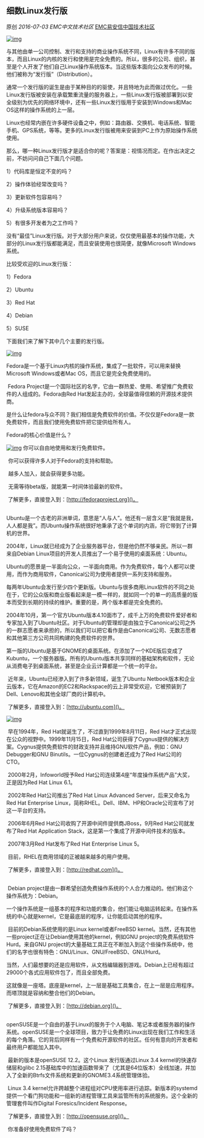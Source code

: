 ## 细数Linux发行版

原创 *2016-07-03* *EMC中文技术社区* [EMC易安信中国技术社区](https://mp.weixin.qq.com/s?__biz=MjM5NjY0NzAwMg==&mid=2651771119&idx=1&sn=41b128d35da8911e09a58a17c8fa8024&scene=21##)

 [![img](http://mmbiz.qpic.cn/mmbiz/TztEwAzAQIVngtxDdsFIF51zZqkykPOQ1TOX3b2WTsG27zgq6tDT1XW0FjNGia5Jxpdj14KY3G3znPBfFrhWwhA/640?wx_fmt=png&tp=webp&wxfrom=5&wx_lazy=1)]()

​     与其他由单一公司控制、发行和支持的商业操作系统不同，Linux有许多不同的版本，而且Linux的内核的发行和使用是完全免费的。所以，很多的公司、组织，甚至是个人开发了他们自己Linux操作系统版本。当这些版本面向公众发布的时候。他们被称为“发行版”（Distribution）。

​     通常一个发行版的诞生是由于某种目的的驱使，并且特地为此而做过优化。一些Linux发行版被安装在承载繁重流量的服务器上，一些Linux发行版被部署到以安全级别为优先的网络环境中，还有一些Linux发行版用于安装到Windows和Mac OS这样的操作系统的上一层。

​     Linux也经常内嵌在许多硬件设备之中，例如：路由器、交换机、电话系统、智能手机、GPS系统，等等。更多的Linux发行版被用来安装到PC上作为原始操作系统使用。

 

​     那么，哪一种Linux发行版才是适合你的呢？答案是：视情况而定。在作出决定之前，不妨问问自己下面几个问题。

1）代码库是恒定不变的吗？

2）操作体验经常改变吗？

3）更新软件包容易吗？

4）升级系统版本容易吗？

5）有很多开发者为之工作吗？

​     没有“最佳”Linux发行版。对于大部分用户来说，仅仅使用最基本的操作功能，大部分的Linux发行版都能满足，而且安装使用也很简便，就像Microsoft Windows系统。

 

比较受欢迎的Linux发行版：

1）Fedora

2）Ubuntu

3）Red Hat

4）Debian

5）SUSE

 

下面我们来了解下其中几个主要的发行版。

 

 

[![img](http://mmbiz.qpic.cn/mmbiz/TztEwAzAQIVngtxDdsFIF51zZqkykPOQTVh2riaickM26Z0vJMTOqVLqKTCnO1B8472WHClYng1ldzMmfKx9OS4A/640?wx_fmt=jpeg&tp=webp&wxfrom=5&wx_lazy=1)]()

​     Fedora是一个基于Linux内核的操作系统，集成了一批软件，可以用来替换Microsoft Windows或者Mac OS，而且它是完全免费使用的。

​     Fedora Project是一个国际社区的名字，它由一群热爱、使用、希望推广免费软件的人组成的。Fedora由Red Hat发起主办的，全球最值得信赖的开源技术提供商。

​     是什么让fedora与众不同？我们相信是免费软件的价值。不仅仅是Fedora是一款免费软件，而且我们使用免费软件把它提供给所有人。

Fedora的核心价值是什么？

[![img](http://mmbiz.qpic.cn/mmbiz/TztEwAzAQIVngtxDdsFIF51zZqkykPOQ7vt6LODX9NugBs4wIliaFmT5MCG2mN91xEnLKZ9wRjgkjMv5WF7Mv1Q/640?wx_fmt=jpeg&tp=webp&wxfrom=5&wx_lazy=1)]() 你可以自由地使用和发行免费软件。

[![img](data:image/gif;base64,iVBORw0KGgoAAAANSUhEUgAAAAEAAAABCAYAAAAfFcSJAAAADUlEQVQImWNgYGBgAAAABQABh6FO1AAAAABJRU5ErkJggg==)]() 你可以获得许多人对于Fedora的支持和帮助。

[![img](data:image/gif;base64,iVBORw0KGgoAAAANSUhEUgAAAAEAAAABCAYAAAAfFcSJAAAADUlEQVQImWNgYGBgAAAABQABh6FO1AAAAABJRU5ErkJggg==)]() 越多人加入，就会获得更多功能。

[![img](data:image/gif;base64,iVBORw0KGgoAAAANSUhEUgAAAAEAAAABCAYAAAAfFcSJAAAADUlEQVQImWNgYGBgAAAABQABh6FO1AAAAABJRU5ErkJggg==)]() 无需等待beta版，就能第一时间体验最新的软件。

​     了解更多，直接登入到：[http://fedoraproject.org]()。

 

 

[![img](data:image/gif;base64,iVBORw0KGgoAAAANSUhEUgAAAAEAAAABCAYAAAAfFcSJAAAADUlEQVQImWNgYGBgAAAABQABh6FO1AAAAABJRU5ErkJggg==)]()

​     Ubuntu是一个古老的非洲单词，意思是“人与人”。他还有一层含义是“我就是我，人人都是我”。而Ubuntu操作系统很好地秉承了这个单词的内涵，将它带到了计算机的世界。

​     2004年，Linux就已经成为了企业服务器平台，但是他仍然不够亲民。所以一群来自Debian Linux项目的开发人员推出了一个易于使用的桌面系统：Ubuntu。

​     Ubuntu的愿景是一半面向公众，一半面向商用。作为免费软件，每个人都可以使用，而作为商用软件，Canonical公司为使用者提供一系列支持和服务。

​     每两年Ubuntu会发行至少四个更新版。Ubuntu与很多商用Linux软件的不同之处在于，它的公众版和商业版看起来是一模一样的，就如同一个的单一的高质量的版本而受到长期的持续的维护。重要的是，两个版本都是完全免费的。

​     2004年10月，第一个官方Ubuntu版本4.10面市了，成千上万的免费软件爱好者和专家加入到了Ubuntu社区。对于Ubuntu的管理却是由独立于Canonical公司之外的一群志愿者来承担的，所以我们可以把它看作是由Canonical公司、无数志愿者和其他第三方公司共同构建的免费软件的世界。

​     第一版的Ubuntu是基于GNOME的桌面系统。在添加了一个KDE版后变成了Kubuntu，一个服务器版。所有的Ubuntu版本共享同样的基础架构和软件，无论从消费电子到桌面系统，甚至是企业云计算都是一个统一的平台。

​     近年来，Ubuntu已经渗入到了许多新领域，诞生了Ubuntu Netbook版本和企业云版本，它在Amazon的EC2和Rackspace的云上非常受欢迎，它被预装到了Dell、Lenovo和其他全球厂商的计算机中。

​     了解更多，直接登入到：[http://ubuntu.com]()。

 

 

[![img](http://mmbiz.qpic.cn/mmbiz/TztEwAzAQIVngtxDdsFIF51zZqkykPOQxSA3jQB6Rvrj5twYkCl3TRMHDVPVzxwUQq9nA8ouvBlCRhibTKNVBXg/640?wx_fmt=jpeg&tp=webp&wxfrom=5&wx_lazy=1)]()

​     早在1994年，Red Hat就诞生了，不过直到1999年8月11日，Red Hat才正式出现在公众的视野中。1999年11月15日，Red Hat公司获得了Cygnus提供的解决方案。Cygnus提供免费软件的财政支持并且维持GNU软件产品，例如：GNU Debugger和GNU Binutils。一位Cygnus的创建者还成为了Red Hat公司的CTO。

​     2000年2月，Infoworld授予Red Hat公司连续第4座“年度操作系统产品”大奖，正是因为Red Hat Linux 6.1。

​     2002年Red Hat公司推出了Red Hat Linux Advanced Server，后来又命名为Red Hat Enterprise Linux，简称RHEL。Dell、IBM、HP和Oracle公司宣布了对这一平台的支持。

​     2006年6月Red Hat公司收购了开源中间件提供商JBoss，9月Red Hat公司就发布了Red Hat Application Stack，这是第一个集成了开源中间件技术的版本。

​     2007年3月Red Hat发布了Red Hat Enterprise Linux 5。

​     目前，RHEL在商用领域的正被越来越多的用户使用。

​     了解更多，直接登入到：[http://redhat.com]()。

 

 

[![img](data:image/gif;base64,iVBORw0KGgoAAAANSUhEUgAAAAEAAAABCAYAAAAfFcSJAAAADUlEQVQImWNgYGBgAAAABQABh6FO1AAAAABJRU5ErkJggg==)]()

​     Debian project是由一群希望创造免费操作系统的个人合力推动的。他们称这个操作系统为：Debian。

​     一个操作系统是一组基本的程序和功能的集合，他们能让电脑运转起来。在操作系统的中心就是kernel，它是最底层的程序，让你能启动其他的程序。

​     目前的Debian系统使用的是Linux kernel或者FreeBSD kernel。当然，还有其他一些project正在让Debian使用其他的kernel，例如GNU project的免费系统软件Hurd。来自GNU project的大量基础工具正在不断加入到这个些操作系统中，他们的名字也很有特色：GNU/Linux、GNU/FreeBSD、GNU/Hurd。

​     当然，人们最想要的还是应用软件，从文档编辑器到游戏。Debian上已经有超过29000个各式应用软件包了，而且全部免费。

​     这就像是一座塔。底座是kernel，上一层是基础工具集合，在上一层是应用程序。而塔顶就是容纳和整合他们的Debian。

​     了解更多，直接登入到：[http://debian.org]()。

 

 

[![img](data:image/gif;base64,iVBORw0KGgoAAAANSUhEUgAAAAEAAAABCAYAAAAfFcSJAAAADUlEQVQImWNgYGBgAAAABQABh6FO1AAAAABJRU5ErkJggg==)]()

​     openSUSE是一个自由的基于Linux的服务于个人电脑、笔记本或者服务器的操作系统。openSUSE是一个全球项目，致力于让免费的Linux出现在我们工作和生活的每个角落。它的背后同样有一个免费和开源软件的社区。任何有意向的开发者和最终用户都能加入其中。

​     最新的版本是openSUSE 12.2。这个Linux 发行版通过Linux 3.4 kernel的快速存储层和glibc 2.15基础库中的加速函数带来了（尤其是64位版本）全线加速，并加入了全新的Btrfs文件系统和更新的GNOME3.4系统管理体验。

​     Linux 3.4 kernel允许跨越整个进程组对CPU使用率进行追踪。新版本的systemd提供一个看门狗功能和一组新的进程管理工具来监管所有的系统服务。这个全新的管理套件叫作Digital Foresics/Incident Response。

​     了解更多，直接登入到：[http://opensuse.org]()。

 

 

​     你准备好使用免费软件了吗？